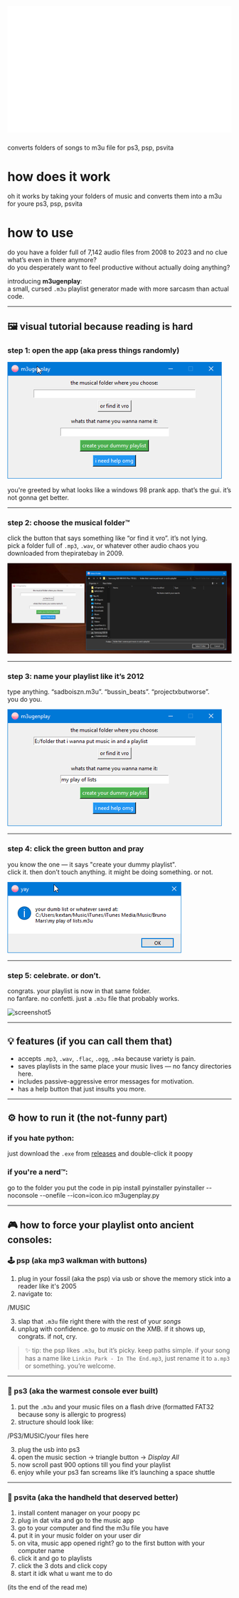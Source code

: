 # ![githubbanner](githubbanner.png)
converts folders of songs to m3u file for ps3, psp, psvita

# how does it work
oh it works by taking your folders of music and converts them into a m3u for youre ps3, psp, psvita 

# how to use 
do you have a folder full of 7,142 audio files from 2008 to 2023 and no clue what’s even in there anymore?  
do you desperately want to feel productive without actually doing anything?

introducing **m3ugenplay**:  
a small, cursed `.m3u` playlist generator made with more sarcasm than actual code.

---

## 🖼️ visual tutorial because reading is hard

### step 1: open the app (aka press things randomly)
![screenshot1](screenshots/open.png)

you're greeted by what looks like a windows 98 prank app. that’s the gui. it’s not gonna get better.

---

### step 2: choose the musical folder™  
click the button that says something like “or find it vro”. it’s not lying.  
pick a folder full of `.mp3`, `.wav`, or whatever other audio chaos you downloaded from thepiratebay in 2009.

![screenshot2](screenshots/folderpicker.png)

---

### step 3: name your playlist like it’s 2012  
type anything. “sadboiszn.m3u”. “bussin_beats”. “projectxbutworse”.  
you do you.

![screenshot3](screenshots/playlistname.png)

---

### step 4: click the green button and pray  
you know the one — it says "create your dummy playlist".  
click it. then don’t touch anything. it might be doing something. or not.

![screenshot4](screenshots/clickcreate.png)

---

### step 5: celebrate. or don’t.  
congrats. your playlist is now in that same folder.  
no fanfare. no confetti. just a `.m3u` file that probably works.

![screenshot5](screenshots/output.png)

---

## 💡 features (if you can call them that)
- accepts `.mp3`, `.wav`, `.flac`, `.ogg`, `.m4a` because variety is pain.
- saves playlists in the same place your music lives — no fancy directories here.
- includes passive-aggressive error messages for motivation.
- has a help button that just insults you more.

---

## ⚙️ how to run it (the not-funny part)

### if you hate python:
just download the `.exe` from [releases](#) and double-click it poopy

### if you're a nerd™:
go to the folder you put the code in
pip install pyinstaller
pyinstaller --noconsole --onefile --icon=icon.ico m3ugenplay.py

---

## 🎮 how to force your playlist onto ancient consoles:

### 🕹 psp (aka mp3 walkman with buttons)

1. plug in your fossil (aka the psp) via usb or shove the memory stick into a reader like it's 2005  
2. navigate to:  

/MUSIC

3. slap that `.m3u` file right there with the rest of your *songs*  
4. unplug with confidence. go to *music* on the XMB. if it shows up, congrats. if not, cry.

> ✨ tip: the psp likes `.m3u`, but it’s picky. keep paths simple. if your song has a name like `Linkin Park - In The End.mp3`, just rename it to `a.mp3` or something. you’re welcome.

---

### 🧊 ps3 (aka the warmest console ever built)

1. put the `.m3u` and your music files on a flash drive (formatted FAT32 because sony is allergic to progress)  
2. structure should look like:

/PS3/MUSIC/your files here

3. plug the usb into ps3  
4. open the music section → triangle button → *Display All*  
5. now scroll past 900 options till you find your playlist  
6. enjoy while your ps3 fan screams like it’s launching a space shuttle

---

### 🔮 psvita (aka the handheld that deserved better)

1. install content manager on your poopy pc
2. plug in dat vita and go to the music app
3. go to your computer and find the m3u file you have
4. put it in your music folder on your user dir
5. on vita, music app opened right? go to the first button with your computer name
6. click it and go to playlists
7. click the 3 dots and click copy
8. start it idk what u want me to do

(its the end of the read me)
